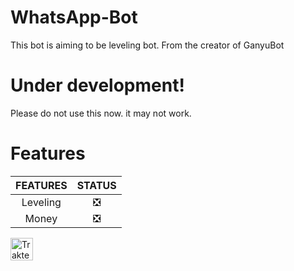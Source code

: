 # WhatsApp-Bot
This bot is aiming to be leveling bot. From the creator of GanyuBot

# Under development!
Please do not use this now. it may not work.

# Features

| FEATURES | STATUS |
| :---: | :---: |
| Leveling | ❎ |
| Money | ❎ |

<a href="https://trakteer.id/Ganyu" target="_blank"><img id="wse-buttons-preview" src="https://cdn.trakteer.id/images/embed/trbtn-black-6.jpg" height="36" style="border:0px;height:36px;" alt="Trakteer Saya"></a>
